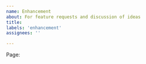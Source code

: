 ```yaml
---
name: Enhancement
about: For feature requests and discussion of ideas
title:
labels: 'enhancement'
assignees: ''

---
```


Page: <!--- If applicable, for instance "Network", "Storage", etc... -->

<!--- Feature description -->
